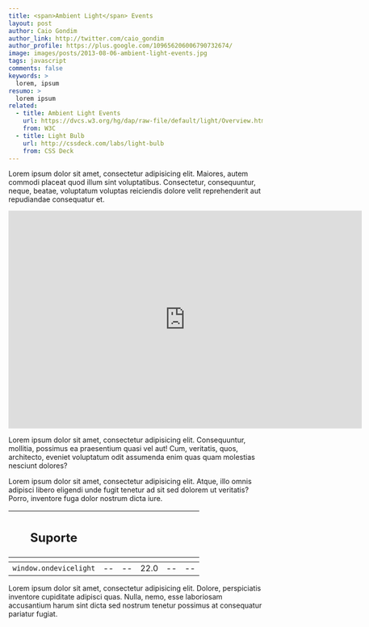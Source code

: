 ```yaml
---
title: <span>Ambient Light</span> Events
layout: post
author: Caio Gondim
author_link: http://twitter.com/caio_gondim
author_profile: https://plus.google.com/109656206006790732674/
image: images/posts/2013-08-06-ambient-light-events.jpg
tags: javascript
comments: false
keywords: >
  lorem, ipsum
resumo: >
  lorem ipsum
related:
  - title: Ambient Light Events
    url: https://dvcs.w3.org/hg/dap/raw-file/default/light/Overview.html
    from: W3C
  - title: Light Bulb
    url: http://cssdeck.com/labs/light-bulb
    from: CSS Deck
---
```


Lorem ipsum dolor sit amet, consectetur adipisicing elit. Maiores, autem commodi
placeat quod illum sint voluptatibus. Consectetur, consequuntur, neque, beatae,
voluptatum voluptas reiciendis dolore velit reprehenderit aut repudiandae
consequatur et.

<iframe
  src="http://caiogondim.github.io/css3-lightbulb-with-ambient-light-sensor/"
  height="432"
  width="700"
  class="img"
  frameborder="0"
>
</iframe>

Lorem ipsum dolor sit amet, consectetur adipisicing elit. Consequuntur,
mollitia, possimus ea praesentium quasi vel aut! Cum, veritatis, quos,
architecto, eveniet voluptatum odit assumenda enim quas quam molestias nesciunt
dolores?

Lorem ipsum dolor sit amet, consectetur adipisicing elit. Atque, illo omnis
adipisci libero eligendi unde fugit tenetur ad sit sed dolorem ut veritatis?
Porro, inventore fuga dolor nostrum dicta iure.

<table class="support">
    <thead>
        <tr>
            <th class="subject"><h2>Suporte</h2></th>
            <th class="browser chrome"><div class="i"></div></th>
            <th class="browser safari"><div class="i"></div></th>
            <th class="browser firefox"><div class="i"></div></th>
            <th class="browser ie"><div class="i"></div></th>
            <th class="browser opera"><div class="i"></div></th>
        </tr>
        <tr>
            <th></th>
            <th colspan="5" class="base"></th>
        </tr>
    </thead>
    <tbody>
        <tr>
            <td class="property"><code>window.ondevicelight</code></td>
            <td>--</td>
            <td>--</td>
            <td>22.0</td>
            <td>--</td>
            <td>--</td>
        </tr>
    </tbody>
</table>

Lorem ipsum dolor sit amet, consectetur adipisicing elit. Dolore, perspiciatis
inventore cupiditate adipisci quas. Nulla, nemo, esse laboriosam accusantium
harum sint dicta sed nostrum tenetur possimus at consequatur pariatur fugiat.
